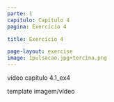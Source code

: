 ```yaml
---
parte: 1
capitulo: Capítulo 4
pagina: Exercício 4

title: Exercício 4

page-layout: exercise
image: 1pulsacao.jpg+tercina.png
---
```


vídeo capítulo 4.1_ex4

template imagem/vídeo
